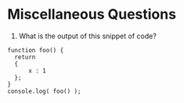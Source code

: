 # Miscellaneous Questions

1. What is the output of this snippet of code?
```
function foo() {
  return
  {
      x : 1
  };
}
console.log( foo() );
```